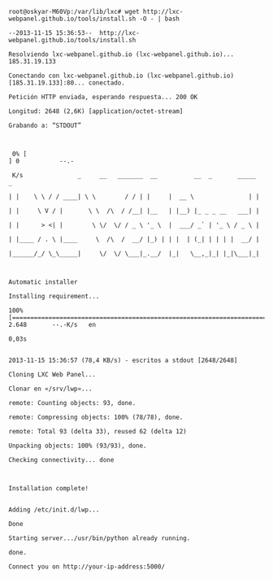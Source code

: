 	root@oskyar-M60Vp:/var/lib/lxc# wget http://lxc-webpanel.github.io/tools/install.sh -O - | bash

	--2013-11-15 15:36:53--  http://lxc-webpanel.github.io/tools/install.sh

	Resolviendo lxc-webpanel.github.io (lxc-webpanel.github.io)... 185.31.19.133

	Conectando con lxc-webpanel.github.io (lxc-webpanel.github.io)[185.31.19.133]:80... conectado.

	Petición HTTP enviada, esperando respuesta... 200 OK

	Longitud: 2648 (2,6K) [application/octet-stream]

	Grabando a: “STDOUT”



	 0% [                                                                                                       ] 0           --.-

	 K/s               _     __   _______  __          __  _       _____                 _ 

	| |    \ \ / / ____| \ \        / / | |     |  __ \               | |

	| |     \ V / |       \ \  /\  / /__| |__   | |__) |_ _ _ __   ___| |

	| |      > <| |        \ \/  \/ / _ \ '_ \  |  ___/ _` | '_ \ / _ \ |

	| |____ / . \ |____     \  /\  /  __/ |_) | | |  | (_| | | | |  __/ |

	|______/_/ \_\_____|     \/  \/ \___|_.__/  |_|   \__,_|_| |_|\___|_|



	Automatic installer

	Installing requirement...

	100%[======================================================================================================>] 2.648       --.-K/s   en 

	0,03s   


	2013-11-15 15:36:57 (78,4 KB/s) - escritos a stdout [2648/2648]

	Cloning LXC Web Panel...

	Clonar en «/srv/lwp»...

	remote: Counting objects: 93, done.

	remote: Compressing objects: 100% (78/78), done.

	remote: Total 93 (delta 33), reused 62 (delta 12)

	Unpacking objects: 100% (93/93), done.

	Checking connectivity... done



	Installation complete!


	Adding /etc/init.d/lwp...

	Done

	Starting server.../usr/bin/python already running.

	done.

	Connect you on http://your-ip-address:5000/

